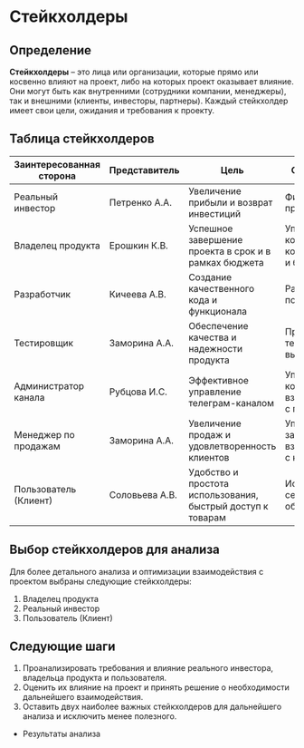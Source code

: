 # Стейкхолдеры

## Определение
**Стейкхолдеры** – это лица или организации, которые прямо или косвенно влияют на проект, либо на которых проект оказывает влияние. Они могут быть как внутренними (сотрудники компании, менеджеры), так и внешними (клиенты, инвесторы, партнеры). Каждый стейкхолдер имеет свои цели, ожидания и требования к проекту.

## Таблица стейкхолдеров


| Заинтересованная сторона | Представитель             | Цель                                                             | Обязательства                                               | Влияние                         | Интерес                         |
|--------------------------|---------------------------|------------------------------------------------------------------|-------------------------------------------------------------|---------------------------------|---------------------------------|
| Реальный инвестор        | Петренко А.А.             | Увеличение прибыли и возврат инвестиций                          | Финансирование проекта                                      | 3                               | 7                               |
| Владелец продукта        | Ерошкин К.В.              | Успешное завершение проекта в срок и в рамках бюджета            | Управление командой, контроль сроков и бюджета              | 9                               | 10                              |
| Разработчик              | Кичеева А.В.              | Создание качественного кода и функционала                        | Разработка и поддержка кода                                 | 8                               | 9                               |
| Тестировщик              | Заморина А.А.             | Обеспечение качества и надежности продукта                       | Проведение тестирования, выявление багов                    | 7                               | 8                               |
| Администратор канала     | Рубцова И.С.              | Эффективное управление телеграм-каналом                          | Управление контентом и взаимодействием с пользователями     | 6                               | 7                               |
| Менеджер по продажам     | Заморина А.А.             | Увеличение продаж и удовлетворенность клиентов                   | Управление заказами и взаимодействие с клиентами            | 7                               | 8                               |
| Пользователь (Клиент)    | Соловьева А.В.            | Удобство и простота использования, быстрый доступ к товарам      | Использование сервиса, обратная связь                       | 9                               | 10                              |
    

## Выбор стейкхолдеров для анализа

Для более детального анализа и оптимизации взаимодействия с проектом выбраны следующие стейкхолдеры:
1. Владелец продукта
2. Реальный инвестор
3. Пользователь (Клиент)

## Следующие шаги

1. Проанализировать требования и влияние реального инвестора, владельца продукта и пользователя.
2. Оценить их влияние на проект и принять решение о необходимости дальнейшего взаимодействия.
3. Оставить двух наиболее важных стейкхолдеров для дальнейшего анализа и исключить менее полезного.

- Результаты анализа
